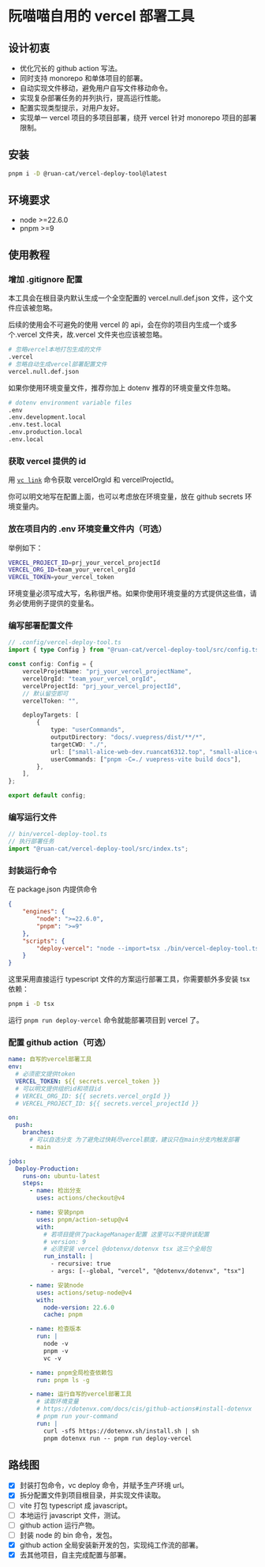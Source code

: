 # 阮喵喵自用的 vercel 部署工具

## 设计初衷

- 优化冗长的 github action 写法。
- 同时支持 monorepo 和单体项目的部署。
- 自动实现文件移动，避免用户自写文件移动命令。
- 实现复杂部署任务的并列执行，提高运行性能。
- 配置实现类型提示，对用户友好。
- 实现单一 vercel 项目的多项目部署，绕开 vercel 针对 monorepo 项目的部署限制。

## 安装

```bash
pnpm i -D @ruan-cat/vercel-deploy-tool@latest
```

## 环境要求

- node >=22.6.0
- pnpm >=9

## 使用教程

### 增加 .gitignore 配置

本工具会在根目录内默认生成一个全空配置的 vercel.null.def.json 文件，这个文件应该被忽略。

后续的使用会不可避免的使用 vercel 的 api，会在你的项目内生成一个或多个.vercel 文件夹，故.vercel 文件夹也应该被忽略。

```bash
# 忽略vercel本地打包生成的文件
.vercel
# 忽略自动生成vercel部署配置文件
vercel.null.def.json
```

如果你使用环境变量文件，推荐你加上 dotenv 推荐的环境变量文件忽略。

```bash
# dotenv environment variable files
.env
.env.development.local
.env.test.local
.env.production.local
.env.local
```

### 获取 vercel 提供的 id

用 [`vc link`](https://vercel.com/guides/how-can-i-use-github-actions-with-vercel) 命令获取 vercelOrgId 和 vercelProjectId。

你可以明文地写在配置上面，也可以考虑放在环境变量，放在 github secrets 环境变量内。

### 放在项目内的 .env 环境变量文件内（可选）

举例如下：

```bash
VERCEL_PROJECT_ID=prj_your_vercel_projectId
VERCEL_ORG_ID=team_your_vercel_orgId
VERCEL_TOKEN=your_vercel_token
```

环境变量必须写成大写，名称很严格。如果你使用环境变量的方式提供这些值，请务必使用例子提供的变量名。

### 编写部署配置文件

```ts
// .config/vercel-deploy-tool.ts
import { type Config } from "@ruan-cat/vercel-deploy-tool/src/config.ts";

const config: Config = {
	vercelProjetName: "prj_your_vercel_projectName",
	vercelOrgId: "team_your_vercel_orgId",
	vercelProjectId: "prj_your_vercel_projectId",
	// 默认留空即可
	vercelToken: "",

	deployTargets: [
		{
			type: "userCommands",
			outputDirectory: "docs/.vuepress/dist/**/*",
			targetCWD: "./",
			url: ["small-alice-web-dev.ruancat6312.top", "small-alice-web.ruan-cat.com"],
			userCommands: ["pnpm -C=./ vuepress-vite build docs"],
		},
	],
};

export default config;
```

### 编写运行文件

```ts
// bin/vercel-deploy-tool.ts
// 执行部署任务
import "@ruan-cat/vercel-deploy-tool/src/index.ts";
```

### 封装运行命令

在 package.json 内提供命令

```json
{
	"engines": {
		"node": ">=22.6.0",
		"pnpm": ">=9"
	},
	"scripts": {
		"deploy-vercel": "node --import=tsx ./bin/vercel-deploy-tool.ts"
	}
}
```

这里采用直接运行 typescript 文件的方案运行部署工具，你需要额外多安装 tsx 依赖：

```bash
pnpm i -D tsx
```

运行 `pnpm run deploy-vercel` 命令就能部署项目到 vercel 了。

### 配置 github action（可选）

```yaml
name: 自写的vercel部署工具
env:
  # 必须密文提供token
  VERCEL_TOKEN: ${{ secrets.vercel_token }}
  # 可以明文提供组织id和项目id
  # VERCEL_ORG_ID: ${{ secrets.vercel_orgId }}
  # VERCEL_PROJECT_ID: ${{ secrets.vercel_projectId }}

on:
  push:
    branches:
      # 可以自选分支 为了避免过快耗尽vercel额度，建议只在main分支内触发部署
      - main

jobs:
  Deploy-Production:
    runs-on: ubuntu-latest
    steps:
      - name: 检出分支
        uses: actions/checkout@v4

      - name: 安装pnpm
        uses: pnpm/action-setup@v4
        with:
          # 若项目提供了packageManager配置 这里可以不提供该配置
          # version: 9
          # 必须安装 vercel @dotenvx/dotenvx tsx 这三个全局包
          run_install: |
            - recursive: true
            - args: [--global, "vercel", "@dotenvx/dotenvx", "tsx"]

      - name: 安装node
        uses: actions/setup-node@v4
        with:
          node-version: 22.6.0
          cache: pnpm

      - name: 检查版本
        run: |
          node -v
          pnpm -v
          vc -v

      - name: pnpm全局检查依赖包
        run: pnpm ls -g

      - name: 运行自写的vercel部署工具
        # 读取环境变量
        # https://dotenvx.com/docs/cis/github-actions#install-dotenvx
        # pnpm run your-command
        run: |
          curl -sfS https://dotenvx.sh/install.sh | sh
          pnpm dotenvx run -- pnpm run deploy-vercel
```

## 路线图

- [x] 封装打包命令，vc deploy 命令，并赋予生产环境 url。
- [x] 拆分配置文件到项目根目录，并实现文件读取。
- [ ] vite 打包 typescript 成 javascript。
- [ ] 本地运行 javascript 文件，测试。
- [ ] github action 运行产物。
- [ ] 封装 node 的 bin 命令，发包。
- [x] github action 全局安装新开发的包，实现纯工作流的部署。
- [x] 去其他项目，自主完成配置与部署。
